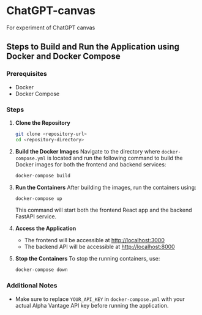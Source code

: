 # ChatGPT-canvas
For experiment of ChatGPT canvas

## Steps to Build and Run the Application using Docker and Docker Compose

### Prerequisites
- Docker
- Docker Compose

### Steps

1. **Clone the Repository**
   ```sh
   git clone <repository-url>
   cd <repository-directory>
   ```

2. **Build the Docker Images**
   Navigate to the directory where `docker-compose.yml` is located and run the following command to build the Docker images for both the frontend and backend services:
   ```sh
   docker-compose build
   ```

3. **Run the Containers**
   After building the images, run the containers using:
   ```sh
   docker-compose up
   ```
   This command will start both the frontend React app and the backend FastAPI service.

4. **Access the Application**
   - The frontend will be accessible at [http://localhost:3000](http://localhost:3000)
   - The backend API will be accessible at [http://localhost:8000](http://localhost:8000)

5. **Stop the Containers**
   To stop the running containers, use:
   ```sh
   docker-compose down
   ```

### Additional Notes
- Make sure to replace `YOUR_API_KEY` in `docker-compose.yml` with your actual Alpha Vantage API key before running the application.
